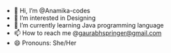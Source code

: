 - 👋 Hi, I’m @Anamika-codes
- 👀 I’m interested in Designing
- 🌱 I’m currently learning Java programming language
- 📫 How to reach me @gaurabhspringer@gmail.com
- 😄 Pronouns: She/Her
  

<!---
Anamika-codes/Anamika-codes is a ✨ special ✨ repository because its `README.md` (this file) appears on your GitHub profile.
You can click the Preview link to take a look at your changes.
--->
